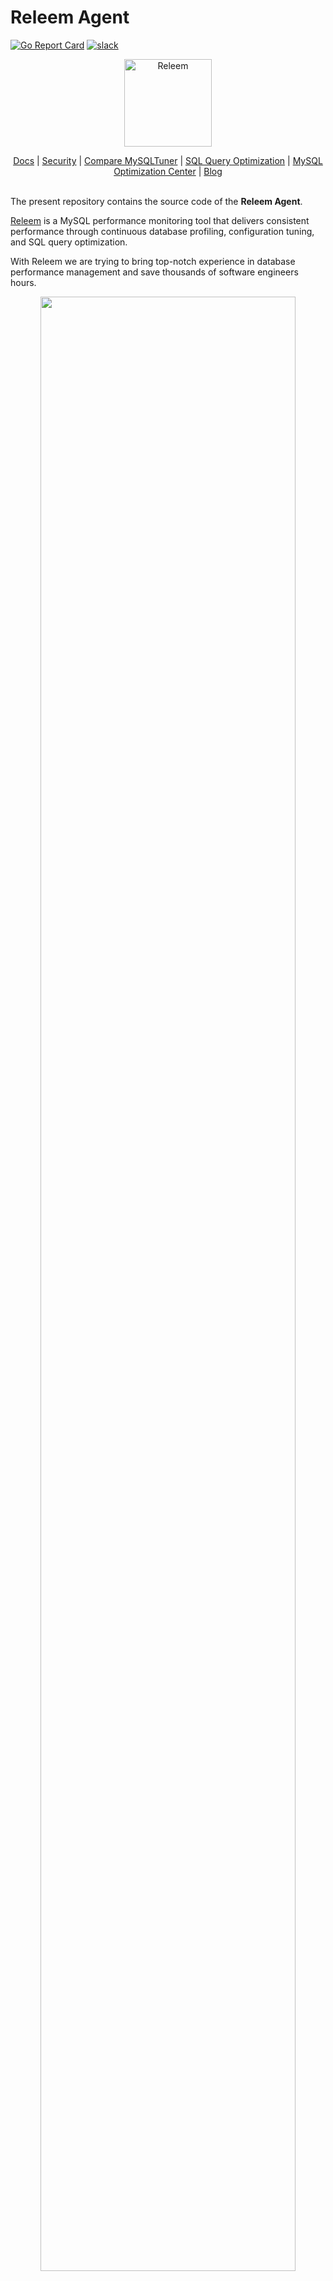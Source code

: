 # Releem Agent

[![Go Report Card](https://goreportcard.com/badge/github.com/Releem/mysqlconfigurer)](https://goreportcard.com/report/github.com/Releem/mysqlconfigurer)
[![slack](https://img.shields.io/badge/slack-Releem%20Community-brightgreen.svg?logo=slack)](https://join.slack.com/t/releem-community/shared_invite/zt-1j3d0vosh-AJHbDiQrzVDvLat5eqQorQ)

<p align="center">
  <a href="https://releem.com/">
    <img src="https://raw.githubusercontent.com/releem/docs/master/assets/images/releem-icon-top.png" width="140px" alt="Releem" />
  </a>
</p>
<p align="center">
    <a href="https://docs.releem.com">Docs</a> | 
    <a href="#security">Security</a> |
    <a href="https://releem.com/compare/mysqltuner">Compare MySQLTuner</a> |
    <a href="https://releem.com/sql-query-optimization">SQL Query Optimization</a> |
    <a href="https://releem.com/mysql-optimization-center">MySQL Optimization Center</a> |
    <a href="https://releem.com/blog">Blog</a>
    <br /><br />
</p>



The present repository contains the source code of the **Releem Agent**.

[Releem](https://releem.com) is a MySQL performance monitoring tool that delivers consistent performance through continuous database profiling, configuration tuning, and SQL query optimization.

With Releem we are trying to bring top-notch experience in database performance management and save thousands of software engineers hours.

<p align="center">
<img src="https://raw.githubusercontent.com/releem/docs/master/assets/images/releem_dashboard.png" width="90%">
</p>

## Why Releem?
- **Clutter Free**: Releem provides simple dashboard and it cuts through the noise. No layers of menus, no need for custom reports. Get all the important metrics on one single page. No training necessary.
- **Hassle free**: Simple one-step Installation on most popular Linux platforms and Support of all MySQL/MariaDB/Percona versions.
- **Performance Booster**: Recommended configuration delivers up to [290% boost](#Tests) to MySQL performance compare to the default configuration.
- **Simplified Monitoring**: [MySQL Health Checks](https://releem.com/blog/mysql-health-checks?utm_source=github&utm_medium=social&utm_campaign=mysql-health-checks&utm_content=post) greatly simplifies the process of monitoring and maintaining a healthy database by focusing on key aspects that describe the efficiency and "best practices" of using Memory, Connections, Logs, Cache, Disk, Indexes, and Threads. Releem Score metric calculates by summarizing Health Checks statuses.
- **Automatic SQL Query Optimization and Index suggestions**: Releem automatically identifies inefficient queries and offers missed indexes, enabling database administrators to boost query performance without extensive manual analysis.
- **Security**: Releem Agent is open-source and does not collect your database data. [Learn more](#security)
- **Email report**: Keep an eye on your servers with weekly email reports.
- **Simple Applying**: Releem Agent allows simply apply recommended MySQL configuration just in one click or in one command.
<p align="center">
<img src="https://raw.githubusercontent.com/releem/docs/master/assets/images/releem-applying-click.gif" width="80%">
</p>

<p align="center">
<img src="https://raw.githubusercontent.com/releem/docs/master/assets/images/releem-applying.gif" width="80%">
</p>

## How it works

**Releem Agent** - Has been installed on servers, collects MySQL metrics, sends them to Cloud Platforms, and applies MySQL configurations. Open Source daemon built on Go.

**Releem Cloud Platform** - Analyzes collected metrics, detects performance issues, and recommends MySQL configurations.

**Releem Customer Portal** - Web interface displays recommended configurations and current information about all MySQL servers with installed Releem Agent. It looks like this on the screenshot.

## Getting started with Releem
The easiest way to get started with Releem is with [our managed service in the cloud](https://releem.com) and one step installation command. It takes up to 5 minutes to start monitoring your MySQL servers and get recommendations to improve performance.

To start using Releem just sign up at [https://releem.com](https://releem.com/?utm_source=github&utm_medium=link&utm_campaign=signup#) and install Releem Agent on your server.

## Security

Releem does not collect any user data.

The Releem agent is open-source and does not require opening ports.

The Releem agent collects the following data:
- Memory, CPU, and disk usage statistics
- MySQL system variables & status information
- Data size statistics from information_schema
- Table & schema names (but not actual table content)
- Table structure details, indexes, and usage statistics for schema optimization
- Query execution statistics with placeholders from performance_schema, including execution counts, average execution time, query example, and EXPLAIN plans for the top queries

## Support
Join the Releem Community on [Slack](https://join.slack.com/t/releem-community/shared_invite/zt-1j3d0vosh-AJHbDiQrzVDvLat5eqQorQ). 

## Compatibility
- MySQL 8.0, MySQL 5.7, MySQL 5.6, MySQL 5.5
- MariaDB 10.1, MariaDB 10.2, MariaDB 10.3, MariaDB 10.4, MariaDB 10.5, MariaDB 10.6, MariaDB 10.7, MariaDB 10.8, MariaDB 10.9, MariaDB 10.10, MariaDB 10.11, MariaDB 11.0
- Percona 8.0, Percona 5.7, Percona 5.6, Percona 5.5
- Centos, CloudLinux, Debian, Ubuntu, RockyLinux
- Windows Server 2012, Windows Server 2016, Windows Server 2019, Windows Server 2022, Windows Server 2025
- Amazon RDS MySQL, Amazon RDS Aurora, Amazon RDS MariaDB

*** MINIMAL REQUIREMENTS ***
- Unix/Linux based operating system (tested on Linux, BSD variants, and Solaris variants)
- Unrestricted read access to the MySQL server

## Tests
We tested the results with Sysbench on a virtual server running Debian 9 (2 CPU, 2GB Ram) the table contained 10 million entries.
Two configurations were tested, the MySQL default configuration and the configuration recommended by the **Releem** service. The tests were two-step: read (test1) only and read/write (test2).

Recommended configuration delivered a 30% boost to MySQL performance compared to the default configuration. 

Follow this links to see results:
- [MySQL 5.7 Benchmark](https://releem.com/blog/how-to-improve-performance-mysql57-default-configuration)
- [MySQL 8 Benchmark](https://releem.com/blog/mysql-8-performance-benchmark)
- [How MySQL Configuration Impacts the Performance of Web Applications](https://releem.com/blog/web-applications-performance)

## Feedback 
We welcome feedback from our community. Take a look at our [feedback board](https://releem.com/wall-of-love). Please let us know if you have any requests and vote on open issues so we can better prioritize.

To stay up to date with all the latest news and product updates, make sure to follow us on [Twitter](https://twitter.com/releemhq), [LinkedIn](https://www.linkedin.com/company/releem).

## Contribute

You can help us by reporting problems, suggestions or contributing to the code.

### Report a problem or suggestion

Go to our [issue tracker](https://github.com/releem/mysqlconfigurer/issues) and check if your problem is already reported. If not, create a new issue with a descriptive title and detail your suggestion or steps to reproduce the problem.

If you have suggestions or want to discuss potential improvements, please visit our [Discussions](https://github.com/releem/mysqlconfigurer/discussions) page. We value your input and look forward to engaging with the community to enhance our product.

